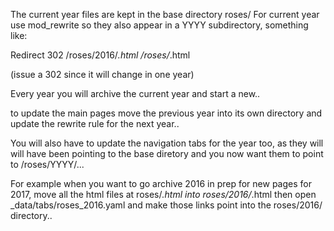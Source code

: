 The current year files are kept in the base directory roses/
For current year use mod_rewrite so they also appear in a YYYY subdirectory, something like:

Redirect 302 /roses/2016/*.html /roses/*.html

(issue a 302 since it will change in one year) 

Every year you will archive the current year and start a new.. 

to update the main pages move the previous year into its own directory and update the rewrite rule for the next year.. 

You will also have to update the navigation tabs for the year too, as they will will have been pointing to the base diretory and you now want them to point to /roses/YYYY/... 

For example when you want to go archive 2016 in prep for new pages for 2017, move all the html files at roses/*.html into roses/2016/*.html then open _data/tabs/roses_2016.yaml and make those links point into the roses/2016/ directory.. 






